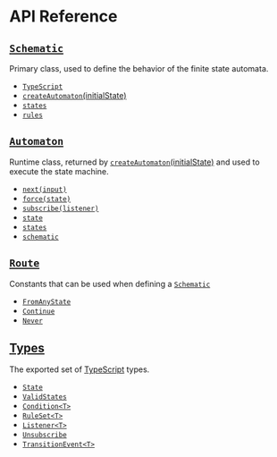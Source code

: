 # API Reference

## [`Schematic`](./Schematic.md)

Primary class, used to define the behavior of the finite state automata.

* [`TypeScript`](./Schematic.md#typescript)
* [`createAutomaton`(initialState)](./Schematic.md#createAutomaton)
* [`states`](./Schematic.md#states)
* [`rules`](./Schematic.md#rules)

## [`Automaton`](./Automaton.md)

Runtime class, returned by 
[`createAutomaton`(initialState)](./Schematic.md#createAutomaton) and used to
execute the state machine.

* [`next(input)`](./Automaton.md#next)
* [`force(state)`](./Automaton.md#force)
* [`subscribe(listener)`](./Automaton.md#subscribe)
* [`state`](./Automaton.md#state)
* [`states`](./Automaton.md#states)
* [`schematic`](./Automaton.md#schematic)

## [`Route`](./Route.md)

Constants that can be used when defining a [`Schematic`](./Schematic.md)

* [`FromAnyState`](./Route.md#FromAnyState)
* [`Continue`](./Route.md#Continue)
* [`Never`](./Route.md#Never)

## [Types](./Types.md)

The exported set of [TypeScript](http://www.typescriptlang.org/) types.

* [`State`](./Types.md#State)
* [`ValidStates`](./Types.md#ValidStates)
* [`Condition<T>`](./Types.md#Condition)
* [`RuleSet<T>`](./Types.md#RuleSet)
* [`Listener<T>`](./Types.md#Listener)
* [`Unsubscribe`](./Types.md#Unsubscribe)
* [`TransitionEvent<T>`](./Types.md#TransitionEvent)
